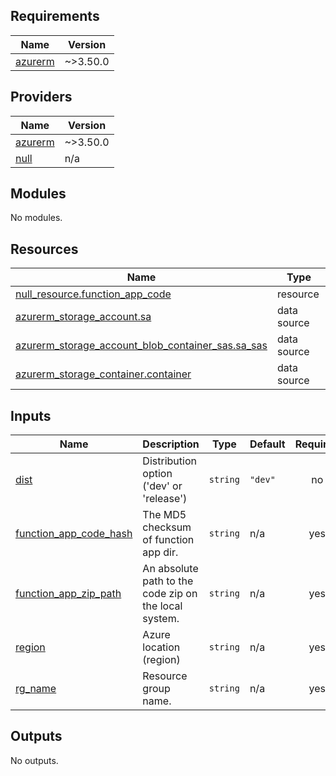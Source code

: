 <!-- BEGIN_TF_DOCS -->
## Requirements

| Name | Version |
|------|---------|
| <a name="requirement_azurerm"></a> [azurerm](#requirement\_azurerm) | ~>3.50.0 |

## Providers

| Name | Version |
|------|---------|
| <a name="provider_azurerm"></a> [azurerm](#provider\_azurerm) | ~>3.50.0 |
| <a name="provider_null"></a> [null](#provider\_null) | n/a |

## Modules

No modules.

## Resources

| Name | Type |
|------|------|
| [null_resource.function_app_code](https://registry.terraform.io/providers/hashicorp/null/latest/docs/resources/resource) | resource |
| [azurerm_storage_account.sa](https://registry.terraform.io/providers/hashicorp/azurerm/latest/docs/data-sources/storage_account) | data source |
| [azurerm_storage_account_blob_container_sas.sa_sas](https://registry.terraform.io/providers/hashicorp/azurerm/latest/docs/data-sources/storage_account_blob_container_sas) | data source |
| [azurerm_storage_container.container](https://registry.terraform.io/providers/hashicorp/azurerm/latest/docs/data-sources/storage_container) | data source |

## Inputs

| Name | Description | Type | Default | Required |
|------|-------------|------|---------|:--------:|
| <a name="input_dist"></a> [dist](#input\_dist) | Distribution option ('dev' or 'release') | `string` | `"dev"` | no |
| <a name="input_function_app_code_hash"></a> [function\_app\_code\_hash](#input\_function\_app\_code\_hash) | The MD5 checksum of function app dir. | `string` | n/a | yes |
| <a name="input_function_app_zip_path"></a> [function\_app\_zip\_path](#input\_function\_app\_zip\_path) | An absolute path to the code zip on the local system. | `string` | n/a | yes |
| <a name="input_region"></a> [region](#input\_region) | Azure location (region) | `string` | n/a | yes |
| <a name="input_rg_name"></a> [rg\_name](#input\_rg\_name) | Resource group name. | `string` | n/a | yes |

## Outputs

No outputs.
<!-- END_TF_DOCS -->
